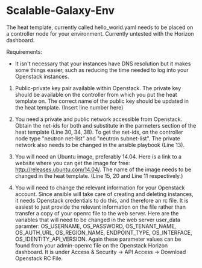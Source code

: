 # Scalable-Galaxy-Env

The heat template, currently called hello_world.yaml needs to be placed on a controller node for your environment. Currently untested with the Horizon dashboard.

Requirements:
* It isn't necessary that your instances have DNS resolution but it makes some things easier, such as reducing the time needed to log into your Openstack instances.
1. Public-private key pair available within Openstack. The private key should be available on the controller from which you put the heat template on. The correct name of the public key should be updated in the heat template. (Insert line number here)

2. You need a private and public network accessible from Openstack. Obtain the net-ids for both and substitute in the parmeters section of the heat template (Line 30, 34, 38). To get the net-ids, on the controller node type "neutron net-list" and "neutron subnet-list". The private network also needs to be changed in the ansible playbook (Line 13).

3. You will need an Ubuntu image, preferably 14.04. Here is a link to a website where you can get the image for free: http://releases.ubuntu.com/14.04/. The name of the image needs to be changed in the heat template. (Line 15, 20 and Line 11 respectively.)

4. You will need to change the relevant information for your Openstack account. Since ansible will take care of creating and deleting instances, it needs Openstack credentials to do this, and therefore an rc file. It is easiest to just provide the relevant information on the file rather than transfer a copy of your openrc file to the web server. Here are the variables that will need to be changed in the web server user_data paramter: OS_USERNAME, OS_PASSWORD, OS_TENANT_NAME, OS_AUTH_URL, OS_REGION_NAME, ENDPOINT_TYPE, OS_INTERFACE, OS_IDENTITY_API_VERSION. Again these parameter values can be found from your admin-openrc file on the Openstack Horizon dashboard. It is under Access & Security -> API Access -> Download Openstack RC File.
